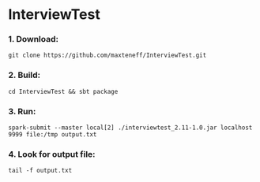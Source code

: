 # InterviewTest

### 1. Download: 
```
git clone https://github.com/maxteneff/InterviewTest.git
```
### 2. Build: 
```
cd InterviewTest && sbt package
```
### 3. Run: 
```
spark-submit --master local[2] ./interviewtest_2.11-1.0.jar localhost 9999 file:/tmp output.txt
```
### 4. Look for output file: 
```
tail -f output.txt
```
